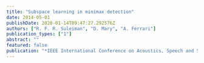 ```yaml
---
title: "Subspace learning in minimax detection"
date: 2014-05-01
publishDate: 2020-01-14T09:47:27.292576Z
authors: ["R. F. R. Suleiman", "D. Mary", "A. Ferrari"]
publication_types: ["1"]
abstract: ""
featured: false
publication: "*IEEE International Conference on Acoustics, Speech and Signal Processing (ICASSP)*"
---
```


